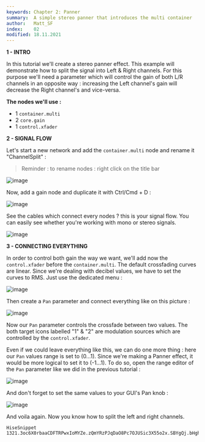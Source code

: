 ```yaml
---
keywords: Chapter 2: Panner
summary:  A simple stereo panner that introduces the multi container
author:   Matt_SF
index:    02
modified: 18.11.2021
---
```

  
**1 - INTRO**

In this tutorial we'll create a stereo panner effect. This example will demonstrate how to split the signal into Left & Right channels.
For this purpose we'll need a parameter which will control the gain of both L/R channels in an opposite way : increasing the Left channel's gain will decrease the Right channel's and vice-versa.

**The nodes we'll use :** 

 - 1 `container.multi`
 - 2 `core.gain`
 - 1 `control.xfader`

**2 - SIGNAL FLOW**

Let's start a new network and add the `container.multi` node and rename it "ChannelSplit" : 
> Reminder : to rename nodes : right click on the title bar

![image](https://user-images.githubusercontent.com/84969276/142730197-73ac1486-9a4f-47e2-a231-fe8507402463.png)

Now, add a gain node and duplicate it with Ctrl/Cmd + D : 

![image](https://user-images.githubusercontent.com/84969276/142730234-0ab483eb-8d46-4687-99a1-cfd6eefcf7b4.png)

See the cables which connect every nodes ? this is your signal flow. You can easily see whether you're working with mono or stereo signals.

![image](https://user-images.githubusercontent.com/84969276/142730382-34555783-5de3-4fa7-832c-e88c4fb58d67.png)

**3 - CONNECTING EVERYTHING**

In order to control both gain the way we want, we'll add now the `control.xfader` before the `container.multi`. 
The default crossfading curves are linear. Since we're dealing with decibel values, we have to set the curves to RMS. Just use the dedicated menu :

![image](https://user-images.githubusercontent.com/84969276/142728850-5c3f4f46-7582-4292-afbb-ca3509f69351.png)

Then create a `Pan` parameter and connect everything like on this picture : 

![image](https://user-images.githubusercontent.com/84969276/142730453-711d7ebb-27c0-4192-b3d9-9a905c6a2cf4.png)

Now our `Pan` parameter controls the crossfade between two values. The both target icons labelled "1" & "2" are modulation sources which are controlled by the `control.xfader`.

Even if we could leave everything like this, we can do one more thing : here our `Pan` values range is set to (0...1). Since we're making a Panner effect, it would be more logical to set it to (-1...1).
To do so, open the range editor of the `Pan` parameter like we did in the previous tutorial : 

![image](https://user-images.githubusercontent.com/84969276/142729274-b5fe5b2d-c7ab-4e9d-9458-eb93ffa712ad.png)

And don't forget to set the same values to your GUI's Pan knob :

![image](https://user-images.githubusercontent.com/84969276/142730683-f129677e-be94-4091-a628-997fb2cfeb1e.png)

And voila again. Now you know how to split the left and right channels.

```snippet
HiseSnippet 1321.3oc6X0rbaaCDFTRPwxIoMYZe.zQmYRzPJqDaO8Pc7OJUSic3X55o2x.SBYgQj.bHghsZmduuUsOR8MncW9iHnirislIoWhNYr6hc+v9yG.sahxmmlpRHVcNcdLmX8Hp2bodx9SXBIYzADquk5o4IbUWWlTxSH6MOlklxCHVVMeCZjUmVjre+yOtGKjI84UhHjyTBe9aEQBckT2c+YQX3PV.+TQjg0C1cjuRtuJTMC.TSpMIl4OkcA+XFZVCJwp8gABsJwSyz7ThUq8TAy8lntTla+YhTw4gbbgCwCbTt3gpv.DwnTx9SDgAtkG7TB3E2pzPy7zv2SORDHVHuJc7jLEcq1gY9vpQc30rF7bLgmsA7VBjrLfTqbH8TpmehHVWoAwyCoijP8YLCR6lPI2Vh0eS2WAFH08hXS4CSfEK1vF86a+7tN8se1OLdlzWKTxtJ4wJM+cxMd15+95cV+OVu60UMd7R0ggIQEFxSVpZrRmbaabC4rny4IOu6GXgy3KLDN90yozaNmZVx8yO0FFpjijB86h4xapQfTjpv7eAp.S0YY+uoH66EJBfo.Ajj6PmJUmCiEjLHa10S9kQGvzrRGA9DhSLOQKvif0A7O.SE4k0NzC3oS0p3LaihURDAVctCg8ppPNZ24UKNXWM+JvGqQKlYipMl9WQhffPtqJUfk.SbGWlMFAAZ8hsO7JXNLAFAg1FTNEkCSweTGJLanBlExz0GXPVhBEX3L6RwVQI.i4lrHWeJp0caJ51Gxuqv8oTWg1exxwaikfWnF+4FuEbROld33wbecEXaQG9q2JAz8FJ2Uxn0K5Kg3i.wnUYYjP+IsZfONgCcS7SUtgr4ajxhhC4m.n84cOOT4O0S7a7OlknnubOzhM7mfwJLcUHSZemInctUBZxIpYZg7hiX5DALGROdVjGbskOe+BzAxrZfbJ4qsw0X2hGWFjs3egeEJcv0VEJcJUVQGQNlquTkLMqXT72PoHm++77KcGeE40ggpKQNDQQqKTBxj4pBmGOQIE9nnbKJA5qiTyPBmbzBtWE.m+1CY9PdZtKSOAGJP5TnqimzyeQ22RK5YMVPB0sjwHMOYhts7l87DA.inLpN7d8lnd730HO9TL.qQuZLCo8pAlmjAFnH2qPa8f+IBTKChXPRwJXdtQ9icf5nAzOKmXuIse1.ooosQ1CdoET5IG4A0uKQxiSYIWv0Y92TPwsARdVyZZ8kfCQji7qsou8vgmRbM4bamwhRNRHKB3ZzW3Xa2ylbD6pEX.WCuVKFGhv2vX2CrI6myfcrcbdEzTOkeYd5jX8czW1aP+982xdqsFr8.mMs2o9Q3th3GPOYza9o+2frQACIqJWAE6pfmGIyH6.qwB4Cn4hd8LsJBnEJojqtBXQ8jXzb9XJN.wC8hCg21diiKQyB0h6WK5RmEJZJpEmGBwIg26BLMeuhPiZYrlFYr1e9KW4mlrdiqmxWNPtdoaMJFy6GPPC1z1wdSvfc1Y6A6rksSw6m8hTJ8DfKubVtMsO5cxW9zxinmvS45b2Vy4DSZKy1vxQuu1X70Fi5Lg2rl5bjn+yeRe0YoMbVVBc4hqCsu8KFZUdwvhavqcyPIi6mhct1IH6UnlW.+H5nzyPs9rvRjAugYU9xquHulKh4mndewaWvCzZYRfzoL6euQG5Q35tNkeNYdRA9XMw688wG6+BXRX46o+JrmMWg8LXE1yKWg87pUXOasB6Y6acO3+omBlHrsFD3dXVykk0gRF7cBYejC4+.r0rCQC
```
